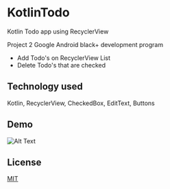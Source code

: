 # KotlinTodo
Kotlin Todo app using RecyclerView

Project 2 Google Android black+ development program

- Add Todo's on RecyclerView List
- Delete Todo's that are checked

## Technology used
Kotlin, RecyclerView, CheckedBox, EditText, Buttons


## Demo
![Alt Text](https://media0.giphy.com/media/ahhmcwiAtP7I2B1up4/giphy.gif?cid=790b7611f8846ec43d80201e4768dce4b11ac611c714a35f&rid=giphy.gif&ct=g)


## License
[MIT](https://choosealicense.com/licenses/mit/)

